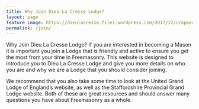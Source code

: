 ```yaml
---
title: Why Join Dieu La Cresse Lodge?
layout: page
feature_image: https://dieulacresse.files.wordpress.com/2017/12/cropped-bg-img-5.jpg
permalink: /join/
---
```


Why Join Dieu La Cresse Lodge?
If you are interested in becoming a Mason it is important you join a Lodge that is friendly and active to ensure you get the most from your time in Freemasonry. This website is designed to introduce you to Dieu La Cresse Lodge and give you more details on who you are and why we are a Lodge that you should consider joining.

We recommend that you also take some time to look at the United Grand Lodge of England’s website, as well as the Staffordshire Provincial Grand Lodge website. Both of these are great resources and should answer many questions you have about Freemasonry as a whole.

